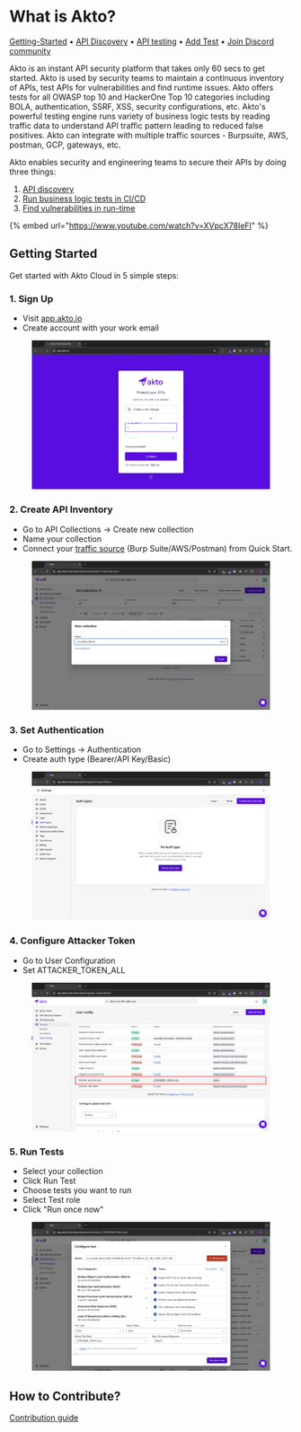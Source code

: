 # What is Akto?

[Getting-Started](./#getting-started) • [API Discovery](api-inventory-1/concepts/api-endpoints.md) • [API testing](api-security-testing/concepts/test.md) • [Add Test](test-editor/concepts/test-library.md) • [Join Discord community](https://discord.com/invite/Wpc6xVME4s)&#x20;

Akto is an instant API security platform that takes only 60 secs to get started. Akto is used by security teams to maintain a continuous inventory of APIs, test APIs for vulnerabilities and find runtime issues. Akto offers tests for all OWASP top 10 and HackerOne Top 10 categories including BOLA, authentication, SSRF, XSS, security configurations, etc. Akto's powerful testing engine runs variety of business logic tests by reading traffic data to understand API traffic pattern leading to reduced false positives. Akto can integrate with multiple traffic sources - Burpsuite, AWS, postman, GCP, gateways, etc.

Akto enables security and engineering teams to secure their APIs by doing three things:

1. [API discovery](api-inventory-1/concepts/api-collection.md)
2. [Run business logic tests in CI/CD](ci-cd/how-to/run-tests-in-cicd.md)
3. [Find vulnerabilities in run-time](api-security-testing/concepts/test.md)

{% embed url="https://www.youtube.com/watch?v=XVpcX78IeFI" %}

## Getting Started

Get started with Akto Cloud in 5 simple steps:

### 1. Sign Up

* Visit [app.akto.io](https://app.akto.io)
* Create account with your work email

<figure><img src=".gitbook/assets/image (46).png" alt=""><figcaption></figcaption></figure>

### 2. Create API Inventory

* Go to API Collections → Create new collection
* Name your collection
* Connect your [traffic source](broken-reference) (Burp Suite/AWS/Postman) from Quick Start.

<figure><img src=".gitbook/assets/image (6) (1) (1).png" alt=""><figcaption></figcaption></figure>

### 3. Set Authentication

* Go to Settings → Authentication
* Create auth type (Bearer/API Key/Basic)

<figure><img src=".gitbook/assets/image (47).png" alt=""><figcaption></figcaption></figure>

### 4. Configure Attacker Token

* Go to User Configuration
* Set ATTACKER\_TOKEN\_ALL

<figure><img src=".gitbook/assets/image (50).png" alt=""><figcaption></figcaption></figure>

### 5. Run Tests

* Select your collection
* Click Run Test
* Choose tests you want to run
* Select Test role
* Click "Run once now"

<figure><img src=".gitbook/assets/image (7) (1) (1).png" alt=""><figcaption></figcaption></figure>

## How to Contribute?

[Contribution guide](github-contribution-guide.md)
